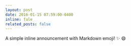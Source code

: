 ```yaml
---
layout: post
date: 2016-01-15 07:59:00-0400
inline: fale
related_posts: false
---
```


A simple inline announcement with Markdown emoji! :sparkles: :smile:
